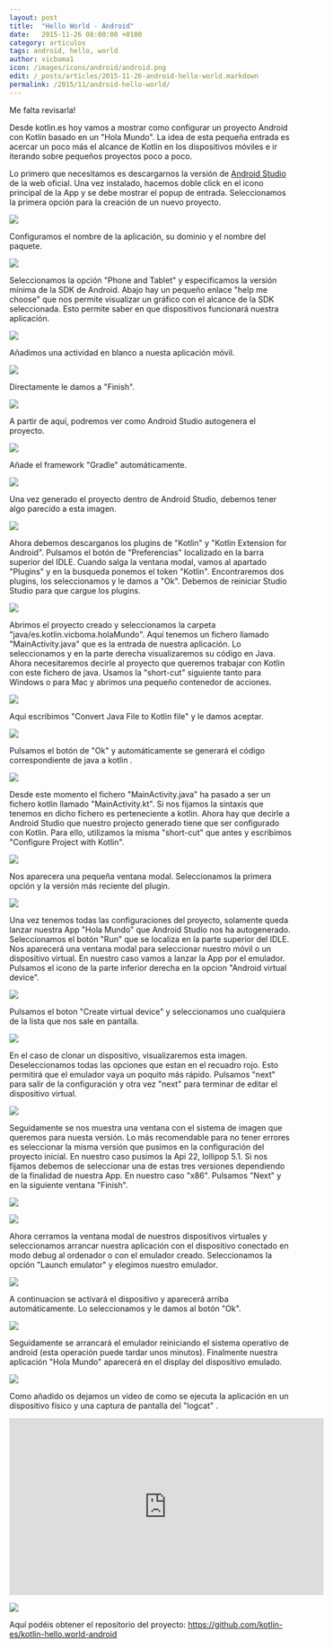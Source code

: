 ```yaml
---
layout: post
title:  "Hello World - Android"
date:   2015-11-26 08:00:00 +0100
category: articulos
tags: android, hello, world
author: vicboma1
icon: /images/icons/android/android.png
edit: /_posts/articles/2015-11-26-android-hello-world.markdown
permalink: /2015/11/android-hello-world/
---
```


Me falta revisarla!

Desde kotlin.es hoy vamos a mostrar como configurar un proyecto Android con Kotlin basado en un "Hola Mundo".
La idea de esta pequeña entrada es acercar un poco más el alcance de Kotlin en los dispositivos móviles e ir iterando sobre pequeños proyectos poco a poco.

Lo primero que necesitamos es descargarnos la versión de [Android Studio](https://developer.android.com/sdk/index.html) de la web oficial.
Una vez instalado, hacemos doble click en el icono principal de la App y se debe mostrar el popup de entrada.
Seleccionamos la primera opción para la creación de un nuevo proyecto.

![](/images/android/helloWorld/00.png)

Configuramos el nombre de la aplicación, su dominio y el nombre del paquete.

![](/images/android/helloWorld/01.png)

Seleccionamos la opción "Phone and Tablet" y especificamos la versión mínima de la SDK de Android. 
Abajo hay un pequeño enlace "help me choose" que nos permite visualizar un gráfico con el alcance de la SDK seleccionada.
Esto permite saber en que dispositivos funcionará nuestra aplicación.

![](/images/android/helloWorld/03.png)

Añadimos una actividad en blanco a nuesta aplicación móvil.

![](/images/android/helloWorld/04.png)

Directamente le damos a "Finish".

![](/images/android/helloWorld/05.png)

A partir de aquí, podremos ver como Android Studio autogenera el proyecto.

![](/images/android/helloWorld/06.png)

Añade el framework "Gradle" automáticamente.

![](/images/android/helloWorld/07.png)

Una vez generado el proyecto dentro de Android Studio, debemos tener algo parecido a esta imagen.

![](/images/android/helloWorld/08.png)

Ahora debemos descarganos los plugins de "Kotlin" y "Kotlin Extension for Android". 
Pulsamos el botón de "Preferencias" localizado en la barra superior del IDLE. Cuando salga la ventana modal, vamos al apartado "Plugins" y en la busqueda ponemos el token "Kotlin".
Encontraremos dos plugins, los seleccionamos y le damos a "Ok". 
Debemos de reiniciar Studio Studio para que cargue los plugins.

![](/images/android/helloWorld/09.png)

Abrimos el proyecto creado y seleccionamos la carpeta "java/es.kotlin.vicboma.holaMundo". Aquí tenemos un fichero llamado "MainActivity.java" que es la entrada de nuestra aplicación.
Lo seleccionamos y en la parte derecha visualizaremos su código en Java.
Ahora necesitaremos decirle al proyecto que queremos trabajar con Kotlin con este fichero de java. 
Usamos la "short-cut" siguiente tanto para Windows o para Mac y abrimos una pequeño contenedor de acciones.

![](/images/android/helloWorld/19.png)

Aqui escribimos "Convert Java File to Kotlin file" y le damos aceptar.

![](/images/android/helloWorld/10.png)

Pulsamos el botón de "Ok" y automáticamente se generará el código correspondiente de java a kotlin .

![](/images/android/helloWorld/11.png)

Desde este momento el fichero "MainActivity.java" ha pasado a ser un fichero kotlin llamado "MainActivity.kt".
Si nos fijamos la sintaxis que tenemos en dicho fichero es perteneciente a kotlin.
Ahora hay que decirle a Android Studio que nuestro projecto generado tiene que ser configurado con Kotlin.
Para ello, utilizamos la misma "short-cut" que antes y escribimos "Configure Project with Kotlin".  

![](/images/android/helloWorld/20.png)

Nos aparecera una pequeña ventana modal. Seleccionamos la primera opción y la versión más reciente del plugin.

![](/images/android/helloWorld/21.png)

Una vez tenemos todas las configuraciones del proyecto, solamente queda lanzar nuestra App "Hola Mundo" que Android Studio nos ha autogenerado.
Seleccionamos el botón "Run" que se localiza en la parte superior del IDLE. 
Nos aparecerá una ventana modal para seleccionar nuestro móvil o un dispositivo virtual. En nuestro caso vamos a lanzar la App por el emulador.
Pulsamos el icono de la parte inferior derecha en la opcion "Android virtual device".

![](/images/android/helloWorld/12.png)

Pulsamos el boton "Create virtual device" y seleccionamos uno cualquiera de la lista que nos sale en pantalla.

![](/images/android/helloWorld/13.png)

En el caso de clonar un dispositivo, visualizaremos esta imagen. Deseleccionamos todas las opciones que estan en el recuadro rojo.
Esto permitirá que el emulador vaya un poquito más rápido.
Pulsamos "next" para salir de la configuración y otra vez "next" para terminar de editar el dispositivo virtual.

![](/images/android/helloWorld/14.png)

Seguidamente se nos muestra una ventana con el sistema de imagen que queremos para nuesta versión. Lo más recomendable para no tener errores es seleccionar la misma versión que pusimos en la configuración del proyecto inicial.
En nuestro caso pusimos la Api 22, lollipop 5.1. Si nos fijamos debemos de seleccionar una de estas tres versiones dependiendo de la finalidad de nuestra App. En nuestro caso "x86". Pulsamos "Next" y en la siguiente ventana "Finish".

![](/images/android/helloWorld/15.png)

![](/images/android/helloWorld/16.png)

Ahora cerramos la ventana modal de nuestros dispositivos virtuales y seleccionamos arrancar nuestra aplicación con el dispositivo conectado en modo debug al ordenador o con el emulador creado.
Seleccionamos la opción "Launch emulator" y elegimos nuestro emulador.

![](/images/android/helloWorld/17.png)

A continuacion se activará el dispositivo y aparecerá arriba automáticamente. Lo seleccionamos y le damos al botón "Ok".

![](/images/android/helloWorld/18.png)

Seguidamente se arrancará el emulador reiniciando el sistema operativo de android (esta operación puede tardar unos minutos).
Finalmente nuestra aplicación "Hola Mundo" aparecerá en el display del dispositivo emulado.

![](/images/android/helloWorld/22.png)


Como añadido os dejamos un video de como se ejecuta la aplicación en un dispositivo físico y una captura de pantalla del "logcat" .

<iframe width="560" height="315" src="https://www.youtube.com/embed/vDVITRFEyCc" frameborder="0" allowfullscreen></iframe>

![](/images/android/helloWorld/23.png)


Aquí podéis obtener el repositorio del proyecto: https://github.com/kotlin-es/kotlin-hello.world-android



